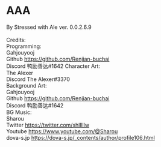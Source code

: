 # AAA
By Stressed with Ale
ver. 0.0.2.6.9 <br> <br> 
Credits: <br>
  Programming: <br> 
  Gahjouyooj <br> 
    Github https://github.com/Renjian-buchai <br> 
    Discord 鸭励善达#1642 
  Character Art: <br>
  The Alexer <br>
    Discord The Alexer#3370 <br>
  Background Art: <br>
  Gahjouyooj <br>
    Github https://github.com/Renjian-buchai <br>
    Discord 鸭励善达#1642 <br>
  BG Music: <br>
  Sharou <br>
    Twitter https://twitter.com/shlllllw <br>
    Youtube https://www.youtube.com/@Sharou <br>
    dova-s.jp https://dova-s.jp/_contents/author/profile106.html <br>
